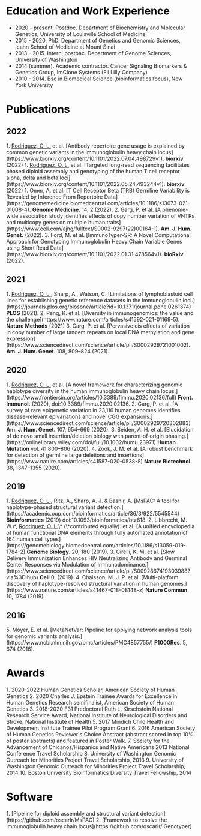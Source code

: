 
<h1 style="color:black;">Education and Work Experience</h1>
<ul>
  <li>2020 - present. Postdoc. Department of Biochemistry and Molecular Genetics, University of Louisville School of Medicine</li>
  <li>2015 - 2020. PhD. Department of Genetics and Genomic Sciences, Icahn School of Medicine at Mount Sinai</li>
  <li>2013 - 2015. Intern, postbac. Department of Genome Sciences, University of Washington</li>
  <li>2014 (summer). Academic contractor. Cancer Signaling Biomarkers & Genetics Group, ImClone Systems (Eli Lilly Company)</li>
  <li>2010 - 2014. Bsc in Biomedical Science (bioinformatics focus), New York University</li>
</ul>

<h1 style="color:black;">Publications</h1>
<h2>2022</h2>
1.  <u>Rodriguez, O. L.</u> et al. [Antibody repertoire gene usage is explained by common genetic variants in the immunoglobulin heavy chain locus](https://www.biorxiv.org/content/10.1101/2022.07.04.498729v1). <b>biorxiv</b> (2022)
1.  <u>Rodriguez, O. L.</u> et al. [Targeted long-read sequencing facilitates phased diploid assembly and genotyping of the human T cell receptor alpha, delta and beta loci](https://www.biorxiv.org/content/10.1101/2022.05.24.493244v1). <b>biorxiv</b> (2022)
1.  Omer, A. et al. [T Cell Receptor Beta (TRB) Germline Variability is Revealed by Inference From Repertoire Data](https://genomemedicine.biomedcentral.com/articles/10.1186/s13073-021-01008-4). <b>Genome Medicine</b>. 14, 2 (2022).
2.  Garg, P. et al. [A phenome-wide association study identifies effects of copy number variation of VNTRs and multicopy genes on multiple human traits](https://www.cell.com/ajhg/fulltext/S0002-9297(22)00164-1). <b>Am. J. Hum. Genet.</b> (2022).
3.  Ford, M. et al. [ImmunoTyper-SR: A Novel Computational Approach for Genotyping Immunoglobulin Heavy Chain Variable Genes using Short Read Data](https://www.biorxiv.org/content/10.1101/2022.01.31.478564v1). <b>bioRxiv</b> (2022).
<h2>2021</h2>
1.    <u>Rodriguez, O. L.</u>, Sharp, A., Watson, C. [Limitations of lymphoblastoid cell lines for establishing genetic reference datasets in the immunoglobulin loci.](https://journals.plos.org/plosone/article?id=10.1371/journal.pone.0261374) <b>PLOS</b> (2021).
2.    Peng, K. et al. [Diversity in immunogenomics: the value and the challenge](https://www.nature.com/articles/s41592-021-01169-5). <b>Nature Methods</b> (2021)
3.    Garg, P. et al. [Pervasive cis effects of variation in copy number of large tandem repeats on local DNA methylation and gene expression](https://www.sciencedirect.com/science/article/pii/S0002929721001002). <b>Am. J. Hum. Genet</b>. 108, 809–824 (2021).
<h2>2020</h2>
1.    <u>Rodriguez, O. L.</u> et al. [A novel framework for characterizing genomic haplotype diversity in the human immunoglobulin heavy chain locus.](https://www.frontiersin.org/articles/10.3389/fimmu.2020.02136/full) <b>Front. Immunol.</b> (2020), doi:10.3389/fimmu.2020.02136.
2.    Garg, P. et al. [A survey of rare epigenetic variation in 23,116 human genomes identifies disease-relevant epivariations and novel CGG expansions.](https://www.sciencedirect.com/science/article/pii/S0002929720302883) <b>Am. J. Hum. Genet.</b> 107, 654–669 (2020).
3.    Seiden, A. H. et al. [Elucidation of de novo small insertion/deletion biology with parent‐of‐origin phasing.](https://onlinelibrary.wiley.com/doi/full/10.1002/humu.23971) <b>Human Mutation</b> vol. 41 800–806 (2020).
4.    Zook, J. M. et al. [A robust benchmark for detection of germline large deletions and insertions](https://www.nature.com/articles/s41587-020-0538-8) <b> Nature Biotechnol. </b> 38, 1347–1355 (2020).
<h2>2019</h2>
1.    <u>Rodriguez, O. L.</u>, Ritz, A., Sharp, A. J. & Bashir, A. [MsPAC: A tool for haplotype-phased structural variant detection.](https://academic.oup.com/bioinformatics/article/36/3/922/5545544) <b>Bioinformatics</b> (2019) doi:10.1093/bioinformatics/btz618.
2.    Libbrecht, M. W.\*, <u>Rodriguez, O. L.</u>\* (\*contributed equally). et al. [A unified encyclopedia of human functional DNA elements through fully automated annotation of 164 human cell types](https://genomebiology.biomedcentral.com/articles/10.1186/s13059-019-1784-2) <b>Genome Biology</b>. 20, 180 (2019).
3.    Cirelli, K. M. et al. [Slow Delivery Immunization Enhances HIV Neutralizing Antibody and Germinal Center Responses via Modulation of Immunodominance.](https://www.sciencedirect.com/science/article/pii/S0092867419303988?via%3Dihub) <b>Cell</b> 0, (2019).
4.    Chaisson, M. J. P. et al. [Multi-platform discovery of haplotype-resolved structural variation in human genomes.](https://www.nature.com/articles/s41467-018-08148-z) <b>Nature Commun.</b> 10, 1784 (2019).
<h2>2016</h2>
5.     Moyer, E. et al. [MetaNetVar: Pipeline for applying network analysis tools for genomic variants analysis.](https://www.ncbi.nlm.nih.gov/pmc/articles/PMC4857755/) <b>F1000Res</b>. 5, 674 (2016).


<h1 style="color:black;">Awards</h1>
1. 2020-2022 Human Genetics Scholar, American Society of Human Genetics
2. 2020 Charles J. Epstein Trainee Awards for Excellence in Human Genetics Research semifinalist, American Society of Human Genetics
3. 2018-2020 F31 Predoctoral Ruth L. Kirschstein National Research Service Award, National Institute of Neurological Disorders and Stroke, National Institute of Health
5. 2017 Mindich Child Health and Development Institute Trainee Pilot Program Grant
6. 2016 American Society of Human Genetics Reviewer's Choice Abstract (abstract scored in top 10% of poster abstracts) and featured in Poster Walk. 
7. Society for the Advancement of Chicanos/Hispanics and Native Americans 2013 National Conference Travel Scholarship
8. University of Washington Genomic Outreach for Minorities Project Travel Scholarship, 2013
9. University of Washington Genomic Outreach for Minorities Project Travel Scholarship, 2014
10. Boston University Bioinformatics Diversity Travel Fellowship, 2014

<h1 style="color:black;">Software</h1>
1. [Pipeline for diploid assembly and structural variant detection](https://github.com/oscarlr/MsPAC)
2. [Framework to resolve the immunoglobulin heavy chain locus](https://github.com/oscarlr/IGenotyper)
